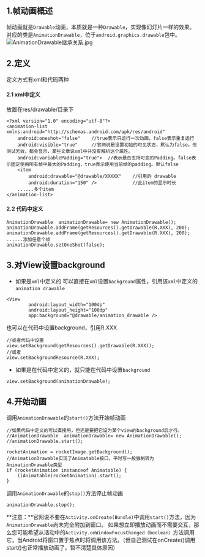 ## 1.帧动画概述
帧动画就是`Drawable`动画，本质就是一种`Drawable`，实现像幻灯片一样的效果。对应的类是`AnimationDrawable`，位于`android.graphics.drawable`包中。
![AnimationDrawable继承关系.jpg](https://upload-images.jianshu.io/upload_images/3468445-4010237e059e13e7.jpg?imageMogr2/auto-orient/strip%7CimageView2/2/w/1240)

## 2.定义
定义方式有xml和代码两种
#### 2.1 xml中定义
放置在res/drawable/目录下
```
<?xml version="1.0" encoding="utf-8"?>
<animation-list xmlns:android="http://schemas.android.com/apk/res/android"
    android:oneshot="false"    //true表示只运行一次动画，false表示重复运行
    android:visible="true"     //官网说是设置初始的可见状态，默认为false。但测试无效，都会显示，某些文章说xml中并没有解析这个属性。
    android:variablePadding="true">  //表示是否支持可变的Padding。false表示固定使用所有帧中最大的Padding，true表示使用当前帧的padding。默认false
    <item
        android:drawable="@drawable/XXXXX"    //引用的 drawable
        android:duration="150" />             //此item的显示时长
    ......多个item
</animation-list>
```
#### 2.2 代码中定义
```
AnimationDrawable  animationDrawable= new AnimationDrawable();
animationDrawable.addFrame(getResources().getDrawable(R.XXX), 200);
animationDrawable.addFrame(getResources().getDrawable(R.XXX), 200);
......添加任意个帧
animationDrawable.setOneShot(false);
```
## 3.对View设置background
* 如果是`xml`中定义的
可以直接在`xml`设置`background`属性，引用该`xml`中定义的 `animation drawable`
```
<View
        android:layout_width="100dp"
        android:layout_height="100dp"
        app:background="@drawable/animation_drawable />
```
也可以在代码中设置background，引用R.XXX
```
//或者代码中设置
view.setBackground(getResources().getDrawable(R.XXX));
//或者
view.setBackgroundResource(R.XXX);
```
* 如果是在代码中定义的，就只能在代码中设置`background`
```
view.setBackground(animationDrawable);
```
## 4.开始动画
调用`AnimationDrawable`的`start()`方法开始帧动画
```
//如果代码中定义的可以直接用，但还是要把它设为某个view的background后才行。
//AnimationDrawable  animationDrawable= new AnimationDrawable();
//animationDrawable.start();

rocketAnimation = rocketImage.getBackground();
//AnimationDrawable实现了Animatable接口，平时写一般强制转为AnimationDrawable类型
if (rocketAnimation instanceof Animatable) {
    ((Animatable)rocketAnimation).start();
}
```
调用`AnimationDrawable`的`stop()`方法停止帧动画
```
animationDrawable.stop();
```
**注意：**官网说不要在`Activity.onCreate(Bundle)`中调用`start()`方法，因为`AnimationDrawable`尚未完全附加到窗口。 如果想立即播放动画而不需要交互，那么您可能希望从活动中的`Activity.onWindowFocusChanged（boolean）`方法调用它，当Android将窗口置于焦点时将调用该方法。（但自己测试在onCreate()调用start()也正常播放动画了，暂不清楚具体原因）
